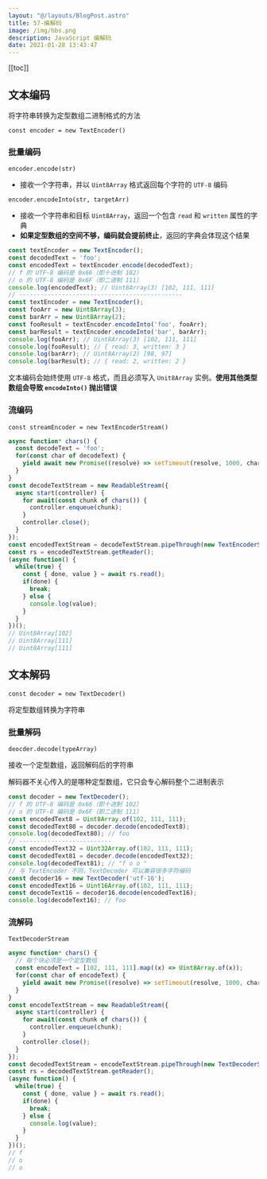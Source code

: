 ```yaml
---
layout: "@/layouts/BlogPost.astro"
title: 57-编解码
image: /img/hbs.png
description: JavaScript 编解码
date: 2021-01-28 13:43:47
---
```


[[toc]]

## 文本编码

将字符串转换为定型数组二进制格式的方法

`const encoder = new TextEncoder()`

### 批量编码

`encoder.encode(str)`
  - 接收一个字符串，并以 `Uint8Array` 格式返回每个字符的 `UTF-8` 编码

`encoder.encodeInto(str, targetArr)`
  - 接收一个字符串和目标 `Uint8Array`，返回一个包含 `read` 和 `written` 属性的字典
  - **如果定型数组的空间不够，编码就会提前终止**，返回的字典会体现这个结果

```js
const textEncoder = new TextEncoder();
const decodedText = 'foo';
const encodedText = textEncoder.encode(decodedText);
// f 的 UTF-8 编码是 0x66（即十进制 102）
// o 的 UTF-8 编码是 0x6F（即二进制 111）
console.log(encodedText); // Uint8Array(3) [102, 111, 111]
// ----------------------------------------------
const textEncoder = new TextEncoder();
const fooArr = new Uint8Array(3);
const barArr = new Uint8Array(2);
const fooResult = textEncoder.encodeInto('foo', fooArr);
const barResult = textEncoder.encodeInto('bar', barArr);
console.log(fooArr); // Uint8Array(3) [102, 111, 111]
console.log(fooResult); // { read: 3, written: 3 }
console.log(barArr); // Uint8Array(2) [98, 97]
console.log(barResult); // { read: 2, written: 2 }
```
<n-alert type="warning">文本编码会始终使用 `UTF-8` 格式，而且必须写入 `Unit8Array` 实例。**使用其他类型数组会导致 `encodeInto()` 抛出错误**</n-alert>


### 流编码

`const streamEncoder = new TextEncoderStream()`

```js
async function* chars() {
  const decodeText = 'foo';
  for(const char of decodeText) {
    yield await new Promise((resolve) => setTimeout(resolve, 1000, char));
  }
}
const decodeTextStream = new ReadableStream({
  async start(controller) {
    for await(const chunk of chars()) {
      controller.enqueue(chunk);
    }
    controller.close();
  }
});
const encodedTextStream = decodeTextStream.pipeThrough(new TextEncoderStream());
const rs = encodedTextStream.getReader();
(async function() {
  while(true) {
    const { done, value } = await rs.read();
    if(done) {
      break;
    } else {
      console.log(value);
    }
  }
})();
// Uint8Array[102]
// Uint8Array[111]
// Uint8Array[111] 
```

## 文本解码

`const decoder = new TextDecoder()`

将定型数组转换为字符串

### 批量解码

`deocder.decode(typeArray)`

接收一个定型数组，返回解码后的字符串

解码器不关心传入的是哪种定型数组，它只会专心解码整个二进制表示

```js
const decoder = new TextDecoder();
// f 的 UTF-8 编码是 0x66（即十进制 102）
// o 的 UTF-8 编码是 0x6F（即二进制 111）
const encodedText8 = Uint8Array.of(102, 111, 111);
const decodedText80 = decoder.decode(encodedText8);
console.log(decodedText80); // foo 
// --------------------------
const encodedText32 = Uint32Array.of(102, 111, 111);
const decodedText81 = decoder.decode(encodedText32);
console.log(decodedText81); // "f o o " 
// 与 TextEncoder 不同，TextDecoder 可以兼容很多字符编码
const decoder16 = new TextDecoder('utf-16');
const encodedText16 = Uint16Array.of(102, 111, 111);
const decodeText16 = decoder16.decode(encodedText16);
console.log(decodeText16); // foo
```

### 流解码

`TextDecoderStream`

```js
async function* chars() {
  // 每个块必须是一个定型数组
  const encodeText = [102, 111, 111].map((x) => Uint8Array.of(x));
  for(const char of encodeText) {
    yield await new Promise((resolve) => setTimeout(resolve, 1000, char));
  }
}
const encodeTextStream = new ReadableStream({
  async start(controller) {
    for await(const chunk of chars()) {
      controller.enqueue(chunk);
    }
    controller.close();
  }
});
const decodedTextStream = encodeTextStream.pipeThrough(new TextDecoderStream());
const rs = decodedTextStream.getReader();
(async function() {
  while(true) {
    const { done, value } = await rs.read();
    if(done) {
      break;
    } else {
      console.log(value);
    }
  }
})();
// f
// o
// o
```

